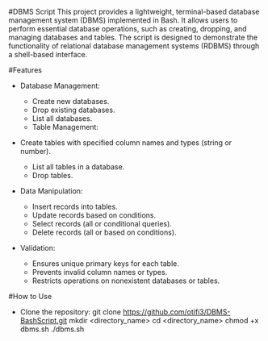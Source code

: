 #DBMS Script
This project provides a lightweight, terminal-based database management system (DBMS) implemented in Bash. It allows users to perform essential database operations, such as creating, dropping, and managing databases and tables. The script is designed to demonstrate the functionality of relational database management systems (RDBMS) through a shell-based interface.

#Features
  - Database Management:
    * Create new databases.
    * Drop existing databases.
    * List all databases.
    * Table Management:

  - Create tables with specified column names and types (string or number).
    * List all tables in a database.
    * Drop tables.
    
  - Data Manipulation:
    * Insert records into tables.
    * Update records based on conditions.
    * Select records (all or conditional queries).
    * Delete records (all or based on conditions).
  
  - Validation:
    * Ensures unique primary keys for each table.
    * Prevents invalid column names or types.
    * Restricts operations on nonexistent databases or tables.
   
#How to Use
  - Clone the repository:
    git clone https://github.com/otifi3/DBMS-BashScript.git
    mkdir <directory_name>
    cd <directory_name>
    chmod +x dbms.sh
    ./dbms.sh
